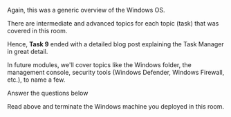 Again, this was a generic overview of the Windows OS. 

There are intermediate and advanced topics for each topic (task) that was covered in this room. 

Hence, **Task 9** ended with a detailed blog post explaining the Task Manager in great detail. 

In future modules, we'll cover topics like the Windows folder, the management console, security tools (Windows Defender, Windows Firewall, etc.), to name a few. 

Answer the questions below

Read above and terminate the Windows machine you deployed in this room.
